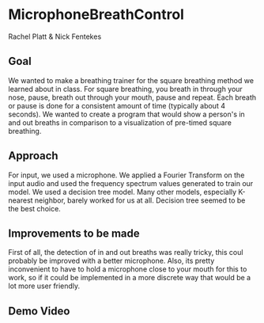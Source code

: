 # MicrophoneBreathControl
Rachel Platt & Nick Fentekes

## Goal
We wanted to make a breathing trainer for the square breathing method we learned about in class. For square breathing, you breath in through your nose, pause, breath out through your mouth, pause and repeat. Each breath or pause is done for a consistent amount of time (typically about 4 seconds). We wanted to create a program that would show a person's in and out breaths in comparison to a visualization of pre-timed square breathing.

## Approach
For input, we used a microphone. We applied a Fourier Transform on the input audio and used the frequency spectrum values generated to train our model. We used a decision tree model. Many other models, especially K-nearest neighbor, barely worked for us at all. Decision tree seemed to be the best choice. 

## Improvements to be made
First of all, the detection of in and out breaths was really tricky, this coul probably be improved with a better microphone. Also, its pretty inconvenient to have to hold a microphone close to your mouth for this to work, so if it could be implemented in a more discrete way that would be a lot more user friendly.

## Demo Video
